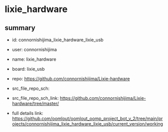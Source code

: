 # lixie_hardware
 
## summary 
* id: connornishijima_lixie_hardware_lixie_usb
* user: connornishijima
* name: lixie_hardware
* board: lixie_usb
* repo: https://github.com/connornishijima/Lixie-hardware



* src_file_repo_sch: 
* src_file_repo_sch_link: https://github.com/connornishijima/Lixie-hardware/tree/master/
* full details link: https://github.com/oomlout/oomlout_oomp_project_bot_v_2/tree/main/projects/connornishijima_lixie_hardware_lixie_usb/current_version/working  






